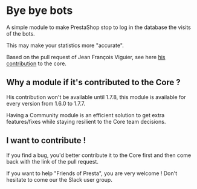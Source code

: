 # Bye bye bots

A simple module to make PrestaShop stop to log in the database the visits of the bots.

This may make your statistics more "accurate".

Based on the pull request of Jean François Viguier, see here [his contribution](https://github.com/PrestaShop/PrestaShop/pull/17322) to the core.

## Why a module if it's contributed to the Core ?

His contribution won't be available until 1.7.8, this module is available for every version from 1.6.0 to 1.7.7.

Having a Community module is an efficient solution to get extra features/fixes while staying resilient to the Core team decisions.

## I want to contribute !

If you find a bug, you'd better contribute it to the Core first and then come back with the link of the pull request.

If you want to help "Friends of Presta", you are very welcome ! Don't hesitate to come our the Slack user group.
